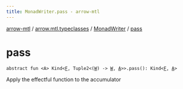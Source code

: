 ```yaml
---
title: MonadWriter.pass - arrow-mtl
---
```


[arrow-mtl](../../index.html) / [arrow.mtl.typeclasses](../index.html) / [MonadWriter](index.html) / [pass](./pass.html)

# pass

`abstract fun <A> Kind<`[`F`](index.html#F)`, Tuple2<(`[`W`](index.html#W)`) -> `[`W`](index.html#W)`, `[`A`](pass.html#A)`>>.pass(): Kind<`[`F`](index.html#F)`, `[`A`](pass.html#A)`>`

Apply the effectful function to the accumulator

